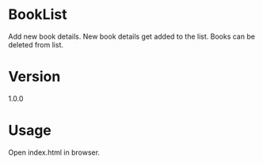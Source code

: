 # BookList
Add new book details. New book details get added to the list. Books can be deleted from list.

# Version
1.0.0

# Usage
Open index.html in browser.
